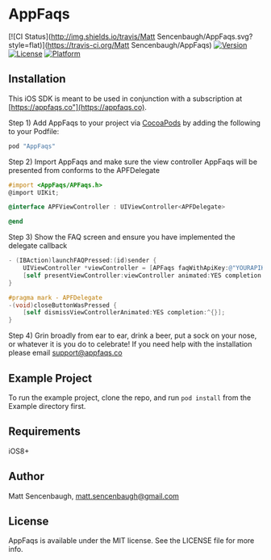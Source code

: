 # AppFaqs

[![CI Status](http://img.shields.io/travis/Matt Sencenbaugh/AppFaqs.svg?style=flat)](https://travis-ci.org/Matt Sencenbaugh/AppFaqs)
[![Version](https://img.shields.io/cocoapods/v/AppFaqs.svg?style=flat)](http://cocoapods.org/pods/AppFaqs)
[![License](https://img.shields.io/cocoapods/l/AppFaqs.svg?style=flat)](http://cocoapods.org/pods/AppFaqs)
[![Platform](https://img.shields.io/cocoapods/p/AppFaqs.svg?style=flat)](http://cocoapods.org/pods/AppFaqs)

## Installation

This iOS SDK is meant to be used in conjunction with a subscription at [https://appfaqs.co"](https://appfaqs.co).

Step 1) Add AppFaqs to your project via [CocoaPods](http://cocoapods.org) by adding the following to your Podfile:

```ruby
pod "AppFaqs"
```
Step 2) Import AppFaqs and make sure the view controller AppFaqs will be presented from conforms to the APFDelegate 

```objective-c
#import <AppFaqs/APFaqs.h>
@import UIKit;

@interface APFViewController : UIViewController<APFDelegate>

@end
```

Step 3) Show the FAQ screen and ensure you have implemented the delegate callback

```objective-c
- (IBAction)launchFAQPressed:(id)sender {
    UIViewController *viewController = [APFaqs faqWithApiKey:@"YOURAPIKEYHERE" withDelegate:self];
    [self presentViewController:viewController animated:YES completion:^{}];
}

#pragma mark - APFDelegate
-(void)closeButtonWasPressed {
    [self dismissViewControllerAnimated:YES completion:^{}];
}
```

Step 4) Grin broadly from ear to ear, drink a beer, put a sock on your nose, or whatever it is you do to celebrate! If you need help
with the installation please email support@appfaqs.co

## Example Project

To run the example project, clone the repo, and run `pod install` from the Example directory first.

## Requirements

iOS8+

## Author

Matt Sencenbaugh, matt.sencenbaugh@gmail.com

## License

AppFaqs is available under the MIT license. See the LICENSE file for more info.
